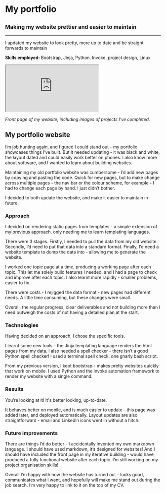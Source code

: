 # My portfolio
## <small>Making my website prettier and easier to maintain</small>

___

I updated my website to look pretty, more up to date and be straight forwards to maintain

**Skills employed:** Bootstrap, Jinja, Python, Invoke, project design, Linux

<div class='embed-responsive embed-responsive-16by9'><iframe class='embed-responsive-item' src='http://chrisjdavie.github.io/portfolio.html'></iframe></div>

*Front page of my website, including images of projects I've completed.*

## My portfolio website

I’m job hunting again, and figured I could stand out - my portfolio showcases things I’ve built. But it needed updating - it was black and white, the layout dated and could easily work better on phones. I also know more about software, and I wanted to learn about building websites.

Maintaining my old portfolio website was cumbersome - I’d add new pages by copying and pasting the code. Quick for new pages, but to make change across multiple pages - the nav bar or the colour scheme, for example - I had to change each page by hand. I just didn’t bother.

I decided to both update the website, and make it easier to maintain in future.

### Approach

I decided on rendering static pages from templates - a simple extension of my previous approach, only needing me to learn templating languages.

There were 3 stages. Firstly, I needed to pull the data from my old website. Secondly, I’d need to put that data into a standard format. Finally, I’d need a website template to dump the data into - allowing me to generate the website.

I worked one topic page at a time, producing a working page after each topic. This let me solely build features I needed, and I had a page to check and improve after each topic. I also learnt more rapidly - smaller problems, easier to fix.

There were costs - I rejigged the data format - new pages had different needs. A little time consuming, but these changes were small.

Overall, the regular progress, clear deliverables and not building more than I need outweigh the costs of not having a detailed plan at the start.

### Technologies

Having decided on an approach, I chose the specific tools.

I learnt some new tools - the Jinja templating language renders the html pages from my data. I also needed a spell checker - there isn’t a good Python spell checker! I used a terminal spell check, one gnarly bash script.

From my previous version, I kept bootstrap - makes pretty websites quickly that work on mobile.  I used Python and the invoke automation framework to render my website with a single command.

### Results

You’re looking at it! It's better looking, up-to-date.

It behaves better on mobile, and is much easier to update - this page was added later, and deployed automatically. Layout updates are also straightforward - email and LinkedIn icons went in without a hitch.

### Future improvements

There are things I’d do better - I accidentally invented my own markdown language. I should have used markdown, it’s designed for websites! And I should have included the front page in my iterative building - would have produced a fully functional website after each topic. I’m still working on my project organisation skills!

Overall I’m happy with how the website has turned out - looks good, communicates what I want, and hopefully will make me stand out during the job search. I’m very happy to link to it on the top of my CV.

